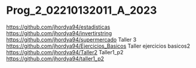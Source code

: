 # Prog_2_02210132011_A_2023
https://github.com/jhordya94/estadisticas
https://github.com/jhordya94/invertirstring
https://github.com/jhordya94/supermercado
Taller 3
https://github.com/jhordya94/Ejercicios_Basicos
Taller ejercicios basicos2
https://github.com/jhordya94/Taller2
Taller1_p2
https://github.com/jhordya94/taller1_p2

